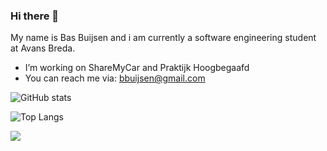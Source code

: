 ### Hi there 👋
My name is Bas Buijsen and i am currently a software engineering student at Avans Breda.
<br/>
- I’m working on ShareMyCar and Praktijk Hoogbegaafd
- You can reach me via: bbuijsen@gmail.com

![GitHub stats](https://github-readme-stats.vercel.app/api?username=deBasMan21&show_icons=true&theme=dark&count_private=true)

![Top Langs](https://github-readme-stats.vercel.app/api/top-langs/?username=deBasMan21&theme=dark&langs_count=10&layout=compact&hide=html,css,scss)

![](https://visitor-badge.laobi.icu/badge?page_id=deBasMan21.deBasMan21)
